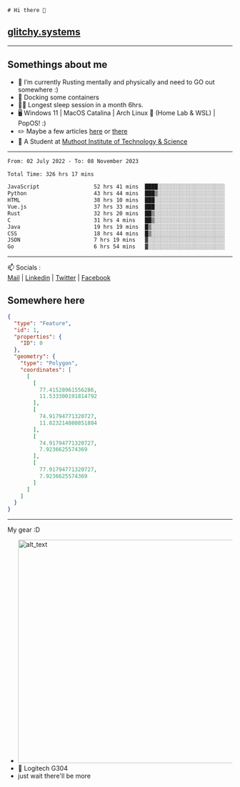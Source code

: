 ```
# Hi there 👋
```
## [glitchy.systems](https://glitchy.systems)
---

## Somethings about me



- 🌱 I’m currently Rusting mentally and physically and need to GO out somewhere :)
- 🐋 Docking some containers
- 😶‍🌫️ Longest sleep session in a month 6hrs.
- 🖥️ Windows 11 | MacOS Catalina | Arch Linux 🦩 (Home Lab & WSL) | PopOS! :)
- ✏️ Maybe a few articles [here](https://medium.com/@advaithnarayanan8) or [there](https://medium.com/@advaithnarayanan8)
- 📑 A Student at [Muthoot Institute of Technology & Science](https://mgmits.ac.in/)



---

<!--START_SECTION:waka-->

```txt
From: 02 July 2022 - To: 08 November 2023

Total Time: 326 hrs 17 mins

JavaScript                 52 hrs 41 mins  ████░░░░░░░░░░░░░░░░░░░░░   16.15 %
Python                     43 hrs 44 mins  ███▒░░░░░░░░░░░░░░░░░░░░░   13.41 %
HTML                       38 hrs 10 mins  ███░░░░░░░░░░░░░░░░░░░░░░   11.70 %
Vue.js                     37 hrs 33 mins  ███░░░░░░░░░░░░░░░░░░░░░░   11.51 %
Rust                       32 hrs 20 mins  ██▒░░░░░░░░░░░░░░░░░░░░░░   09.91 %
C                          31 hrs 4 mins   ██▒░░░░░░░░░░░░░░░░░░░░░░   09.53 %
Java                       19 hrs 19 mins  █▒░░░░░░░░░░░░░░░░░░░░░░░   05.92 %
CSS                        18 hrs 44 mins  █▒░░░░░░░░░░░░░░░░░░░░░░░   05.74 %
JSON                       7 hrs 19 mins   ▓░░░░░░░░░░░░░░░░░░░░░░░░   02.25 %
Go                         6 hrs 54 mins   ▓░░░░░░░░░░░░░░░░░░░░░░░░   02.12 %
```

<!--END_SECTION:waka-->

---

📫 Socials :<br>
[Mail](mailto:advaithnarayanan8@gmail.com) | [Linkedin](https://www.linkedin.com/in/advaith-narayanan-a72152214/) | [Twitter](https://twitter.com/advaithnarayan) | [Facebook](https://screenmessage.com/qinq)

## Somewhere here

```geojson
{
  "type": "Feature",
  "id": 1,
  "properties": {
    "ID": 0
  },
  "geometry": {
    "type": "Polygon",
    "coordinates": [
      [
        [
          77.41528961556286,
          11.533300191814792
        ],
        [
          74.91794771320727,
          11.823214080851884
        ],
        [
          74.91794771320727,
          7.9236625574369
        ],
        [
          77.91794771320727,
          7.9236625574369
        ]
      ]
    ]
  }
}
```


--- 
My gear :D

- [<img alt="alt_text" width="500px" src="https://valid.x86.fr/cache/banner/xv24bv-6.png" />](https://valid.x86.fr/xv24bv)
- 🐁 Logitech G304
- just wait there'll be more


